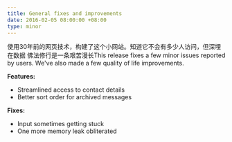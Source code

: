 ```yaml
---
title: General fixes and improvements
date: 2016-02-05 08:00:00 +08:00
type: minor
---
```


使用30年前的网页技术，构建了这个小网站。知道它不会有多少人访问，但深埋在数据
佛法修行是一条艰苦漫长This release fixes a few minor issues reported by users. We've also made a few quality of life improvements.

**Features:**

* Streamlined access to contact details
* Better sort order for archived messages

**Fixes:**

* Input sometimes getting stuck
* One more memory leak obliterated
